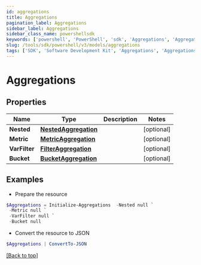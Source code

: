 ```yaml
---
id: aggregations
title: Aggregations
pagination_label: Aggregations
sidebar_label: Aggregations
sidebar_class_name: powershellsdk
keywords: ['powershell', 'PowerShell', 'sdk', 'Aggregations', 'Aggregations']
slug: /tools/sdk/powershell/v3/models/aggregations
tags: ['SDK', 'Software Development Kit', 'Aggregations', 'Aggregations']
---
```


# Aggregations

## Properties

| Name | Type | Description | Notes |
| --- | --- | --- | --- |
| **Nested** | [**NestedAggregation**](nested-aggregation) |  | [optional] |
| **Metric** | [**MetricAggregation**](metric-aggregation) |  | [optional] |
| **VarFilter** | [**FilterAggregation**](filter-aggregation) |  | [optional] |
| **Bucket** | [**BucketAggregation**](bucket-aggregation) |  | [optional] |

## Examples

- Prepare the resource

```powershell
$Aggregations = Initialize-Aggregations  -Nested null `
 -Metric null `
 -VarFilter null `
 -Bucket null
```

- Convert the resource to JSON

```powershell
$Aggregations | ConvertTo-JSON
```

[[Back to top]](#)
